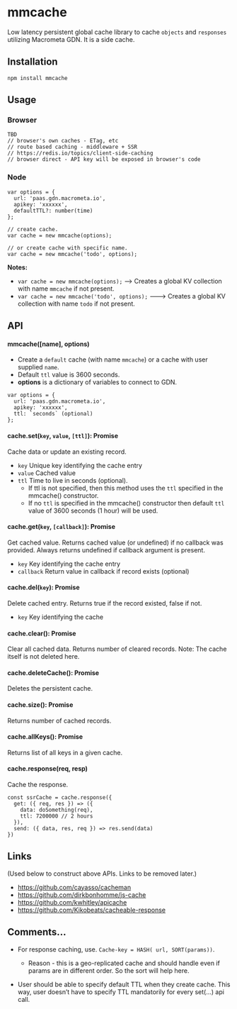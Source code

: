 # mmcache

Low latency persistent global cache library to cache `objects` and `responses` utilizing Macrometa GDN. It is a side cache.

## Installation

```
npm install mmcache
```

## Usage

### Browser
```
TBD
// browser's own caches - ETag, etc
// route based caching - middleware + SSR
// https://redis.io/topics/client-side-caching
// browser direct - API key will be exposed in browser's code
```

### Node
```
var options = {
  url: 'paas.gdn.macrometa.io',
  apikey: 'xxxxxx',
  defaultTTL?: number(time)
};

// create cache. 
var cache = new mmcache(options);

// or create cache with specific name.
var cache = new mmcache('todo', options);
```

**Notes:**

* `var cache = new mmcache(options);` --> Creates a global KV collection with name `mmcache` if not present.
* `var cache = new mmcache('todo', options);` ---> Creates a global KV collection with name `todo` if not present.

## API

#### mmcache([name], options)

* Create a `default` cache (with name `mmcache`) or a cache with user supplied `name`.
* Default `ttl` value is 3600 seconds.
* **options** is a dictionary of variables to connect to GDN.

```
var options = {
  url: 'paas.gdn.macrometa.io',
  apikey: 'xxxxxx',
  ttl: `seconds` (optional)
};
```

#### cache.set(`key`, `value`, `[ttl]`): Promise

Cache data or update an existing record.

* `key` Unique key identifying the cache entry
* `value` Cached value  
* `ttl` Time to live in seconds (optional). 
  * If ttl is not specified, then this method uses the `ttl` specified in the mmcache() constructor. 
  * If no `ttl` is specified in the mmcache() constructor then default `ttl` value of 3600 seconds (1 hour) will be used.

#### cache.get(`key`, `[callback]`): Promise

Get cached value. Returns cached value (or undefined) if no callback was provided. Always returns undefined if callback argument is present.

* `key` Key identifying the cache entry
* `callback` Return value in callback if record exists (optional)

#### cache.del(`key`): Promise

Delete cached entry. Returns true if the record existed, false if not.

* `key` Key identifying the cache

#### cache.clear(): Promise

Clear all cached data. Returns number of cleared records. Note: The cache itself is not deleted here.

#### cache.deleteCache(): Promise

Deletes the persistent cache.

#### cache.size(): Promise
                
Returns number of cached records.

#### cache.allKeys(): Promise
Returns list of all keys in a given cache.

#### cache.response(req, resp)

Cache the response.

```
const ssrCache = cache.response({
  get: ({ req, res }) => ({
    data: doSomething(req),
    ttl: 7200000 // 2 hours
  }),
  send: ({ data, res, req }) => res.send(data)
})
```

## Links
(Used below to construct above APIs. Links to be removed later.)

* https://github.com/cayasso/cacheman
* https://github.com/dirkbonhomme/js-cache
* https://github.com/kwhitley/apicache
* https://github.com/Kikobeats/cacheable-response



## Comments...

* For response caching, use. `Cache-key = HASH( url, SORT(params))`. 
  * Reason - this is a geo-replicated cache and should handle even if params are in different order. So the sort will help here.

* User should be able to specify default TTL when they create cache. This way, user doesn’t have to specify TTL mandatorily for every set(...) api call.
